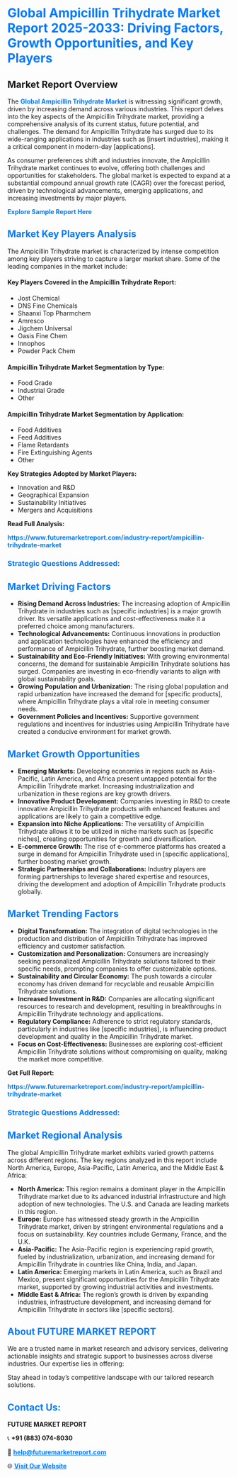 <h1 style="color: #007BFF;">Global Ampicillin Trihydrate Market Report 2025-2033: Driving Factors, Growth Opportunities, and Key Players</h1>

<section id="overview">
<h2>Market Report Overview</h2>
<p>The <a href="https://www.futuremarketreport.com/industry-report/ampicillin-trihydrate-market" style="color: #007BFF; text-decoration: none;"><strong>Global Ampicillin Trihydrate Market</strong></a> is witnessing significant growth, driven by increasing demand across various industries. This report delves into the key aspects of the Ampicillin Trihydrate market, providing a comprehensive analysis of its current status, future potential, and challenges. The demand for Ampicillin Trihydrate has surged due to its wide-ranging applications in industries such as [insert industries], making it a critical component in modern-day [applications].</p>
<p>As consumer preferences shift and industries innovate, the Ampicillin Trihydrate market continues to evolve, offering both challenges and opportunities for stakeholders. The global market is expected to expand at a substantial compound annual growth rate (CAGR) over the forecast period, driven by technological advancements, emerging applications, and increasing investments by major players.</p>
</section>

<section id="overview">
<p><a href="https://www.futuremarketreport.com/request-sample/reportId=32607" style="color: #007BFF; text-decoration: none;"><strong>Explore Sample Report Here</strong></a></p>
</section>

<section id="key-players">
<h2 style="color: #007BFF;">Market Key Players Analysis</h2>
<p>The Ampicillin Trihydrate market is characterized by intense competition among key players striving to capture a larger market share. Some of the leading companies in the market include:</p>
<h4>Key Players Covered in the Ampicillin Trihydrate Report:</h4>
<ul><li>Jost Chemical</li><li>DNS Fine Chemicals</li><li>Shaanxi Top Pharmchem</li><li>Amresco</li><li>Jigchem Universal</li><li>Oasis Fine Chem</li><li>Innophos</li><li>Powder Pack Chem</li></ul>
<h4>Ampicillin Trihydrate Market Segmentation by Type:</h4>
<ul><li>Food Grade</li><li>Industrial Grade</li><li>Other</li></ul>

<h4>Ampicillin Trihydrate Market Segmentation by Application:</h4>
<ul><li>Food Additives</li><li>Feed Additives</li><li>Flame Retardants</li><li>Fire Extinguishing Agents</li><li>Other</li></ul>
<p><strong>Key Strategies Adopted by Market Players:</strong></p>
<ul>
<li>Innovation and R&D</li>
<li>Geographical Expansion</li>
<li>Sustainability Initiatives</li>
<li>Mergers and Acquisitions</li>
</ul>
</section>

<section>
<p><strong>Read Full Analysis: </strong></p><a href="https://www.futuremarketreport.com/industry-report/ampicillin-trihydrate-market" style="color: #007BFF; text-decoration: none;"><strong>https://www.futuremarketreport.com/industry-report/ampicillin-trihydrate-market</strong></a>
<h3 style="color: #007BFF;">Strategic Questions Addressed:</h3>
</section>

<section id="driving-factors">
<h2 style="color: #007BFF;">Market Driving Factors</h2>
<ul>
<li><strong>Rising Demand Across Industries:</strong> The increasing adoption of Ampicillin Trihydrate in industries such as [specific industries] is a major growth driver. Its versatile applications and cost-effectiveness make it a preferred choice among manufacturers.</li>
<li><strong>Technological Advancements:</strong> Continuous innovations in production and application technologies have enhanced the efficiency and performance of Ampicillin Trihydrate, further boosting market demand.</li>
<li><strong>Sustainability and Eco-Friendly Initiatives:</strong> With growing environmental concerns, the demand for sustainable Ampicillin Trihydrate solutions has surged. Companies are investing in eco-friendly variants to align with global sustainability goals.</li>
<li><strong>Growing Population and Urbanization:</strong> The rising global population and rapid urbanization have increased the demand for [specific products], where Ampicillin Trihydrate plays a vital role in meeting consumer needs.</li>
<li><strong>Government Policies and Incentives:</strong> Supportive government regulations and incentives for industries using Ampicillin Trihydrate have created a conducive environment for market growth.</li>
</ul>
</section>

<section id="growth-opportunities">
<h2 style="color: #007BFF;">Market Growth Opportunities</h2>
<ul>
<li><strong>Emerging Markets:</strong> Developing economies in regions such as Asia-Pacific, Latin America, and Africa present untapped potential for the Ampicillin Trihydrate market. Increasing industrialization and urbanization in these regions are key growth drivers.</li>
<li><strong>Innovative Product Development:</strong> Companies investing in R&D to create innovative Ampicillin Trihydrate products with enhanced features and applications are likely to gain a competitive edge.</li>
<li><strong>Expansion into Niche Applications:</strong> The versatility of Ampicillin Trihydrate allows it to be utilized in niche markets such as [specific niches], creating opportunities for growth and diversification.</li>
<li><strong>E-commerce Growth:</strong> The rise of e-commerce platforms has created a surge in demand for Ampicillin Trihydrate used in [specific applications], further boosting market growth.</li>
<li><strong>Strategic Partnerships and Collaborations:</strong> Industry players are forming partnerships to leverage shared expertise and resources, driving the development and adoption of Ampicillin Trihydrate products globally.</li>
</ul>
</section>

<section id="trending-factors">
<h2 style="color: #007BFF;">Market Trending Factors</h2>
<ul>
<li><strong>Digital Transformation:</strong> The integration of digital technologies in the production and distribution of Ampicillin Trihydrate has improved efficiency and customer satisfaction.</li>
<li><strong>Customization and Personalization:</strong> Consumers are increasingly seeking personalized Ampicillin Trihydrate solutions tailored to their specific needs, prompting companies to offer customizable options.</li>
<li><strong>Sustainability and Circular Economy:</strong> The push towards a circular economy has driven demand for recyclable and reusable Ampicillin Trihydrate solutions.</li>
<li><strong>Increased Investment in R&D:</strong> Companies are allocating significant resources to research and development, resulting in breakthroughs in Ampicillin Trihydrate technology and applications.</li>
<li><strong>Regulatory Compliance:</strong> Adherence to strict regulatory standards, particularly in industries like [specific industries], is influencing product development and quality in the Ampicillin Trihydrate market.</li>
<li><strong>Focus on Cost-Effectiveness:</strong> Businesses are exploring cost-efficient Ampicillin Trihydrate solutions without compromising on quality, making the market more competitive.</li>
</ul>
</section>

<section>
<p><strong>Get Full Report: </strong></p><a href="https://www.futuremarketreport.com/industry-report/ampicillin-trihydrate-market" style="color: #007BFF; text-decoration: none;"><strong>https://www.futuremarketreport.com/industry-report/ampicillin-trihydrate-market</strong></a>
<h3 style="color: #007BFF;">Strategic Questions Addressed:</h3>
</section>


<section id="regional-analysis">
<h2 style="color: #007BFF;">Market Regional Analysis</h2>
<p>The global Ampicillin Trihydrate market exhibits varied growth patterns across different regions. The key regions analyzed in this report include North America, Europe, Asia-Pacific, Latin America, and the Middle East & Africa:</p>
<ul>
<li><strong>North America:</strong> This region remains a dominant player in the Ampicillin Trihydrate market due to its advanced industrial infrastructure and high adoption of new technologies. The U.S. and Canada are leading markets in this region.</li>
<li><strong>Europe:</strong> Europe has witnessed steady growth in the Ampicillin Trihydrate market, driven by stringent environmental regulations and a focus on sustainability. Key countries include Germany, France, and the U.K.</li>
<li><strong>Asia-Pacific:</strong> The Asia-Pacific region is experiencing rapid growth, fueled by industrialization, urbanization, and increasing demand for Ampicillin Trihydrate in countries like China, India, and Japan.</li>
<li><strong>Latin America:</strong> Emerging markets in Latin America, such as Brazil and Mexico, present significant opportunities for the Ampicillin Trihydrate market, supported by growing industrial activities and investments.</li>
<li><strong>Middle East & Africa:</strong> The region’s growth is driven by expanding industries, infrastructure development, and increasing demand for Ampicillin Trihydrate in sectors like [specific sectors].</li>
</ul>
</section>

<footer>
<h2 style="color: #007BFF;">About FUTURE MARKET REPORT</h2>
<p>We are a trusted name in market research and advisory services, delivering actionable insights and strategic support to businesses across diverse industries. Our expertise lies in offering:</p>

<p>Stay ahead in today’s competitive landscape with our tailored research solutions.</p>

<h2 style="color: #007BFF;">Contact Us:</h2>
<p><strong>FUTURE MARKET REPORT</strong></p>
<p>📞 <strong>+91 (883) 074-8030</strong></p>
<p>📧 <strong><a href="mailto:help@futuremarketreport.com" style="color: #007BFF;">help@futuremarketreport.com</a></strong></p>
<p>🌐 <strong><a href="https://www.futuremarketreport.com/" style="color: #007BFF;">Visit Our Website</a></strong></p>
</footer>